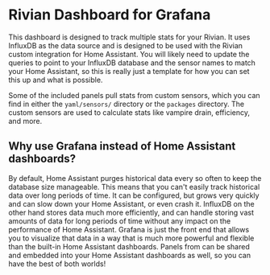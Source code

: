 # Rivian Dashboard for Grafana

This dashboard is designed to track multiple stats for your Rivian. It uses InfluxDB as the data source and is designed to be used with the Rivian custom integration for Home Assistant. You will likely need to update the queries to point to your InfluxDB database and the sensor names to match your Home Assistant, so this is really just a template for how you can set this up and what is possible.

Some of the included panels pull stats from custom sensors, which you can find in either the `yaml/sensors/` directory or the `packages` directory. The custom sensors are used to calculate stats like vampire drain, efficiency, and more.

## Why use Grafana instead of Home Assistant dashboards?

By default, Home Assistant purges historical data every so often to keep the database size manageable. This means that you can't easily track historical data over long periods of time. It can be configured, but grows very quickly and can slow down your Home Assistant, or even crash it. InfluxDB on the other hand stores data much more efficiently, and can handle storing vast amounts of data for long periods of time without any impact on the performance of Home Assistant. Grafana is just the front end that allows you to visualize that data in a way that is much more powerful and flexible than the built-in Home Assistant dashboards. Panels from can be shared and embedded into your Home Assistant dashboards as well, so you can have the best of both worlds!